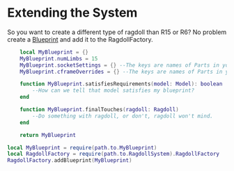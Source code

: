 # Extending the System

So you want to create a different type of ragdoll than R15 or R6? No problem create a [Blueprint](/api/Blueprint) and add it to the RagdollFactory.


```lua title="MyBlueprint.lua"
    local MyBlueprint = {}
    MyBlueprint.numLimbs = 15
    MyBlueprint.socketSettings = {} --The keys are names of Parts in your model e.g. RightHand, UpperTorso, or Head.
    MyBlueprint.cframeOverrides = {} --The keys are names of Parts in your model.

    function MyBlueprint.satisfiesRequirements(model: Model): boolean
        --How can we tell that model satisfies my blueprint?
    end

    function MyBlueprint.finalTouches(ragdoll: Ragdoll)
        --Do something with ragdoll, or don't, ragdoll won't mind.
    end

    return MyBlueprint
```

```lua title="Main"
local MyBlueprint = require(path.to.MyBlueprint)
local RagdollFactory = require(path.to.RagdollSystem).RagdollFactory
RagdollFactory.addBlueprint(MyBlueprint)
```
